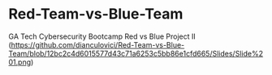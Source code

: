 # Red-Team-vs-Blue-Team
GA Tech Cybersecurity Bootcamp Red vs Blue Project II
(https://github.com/dianculovici/Red-Team-vs-Blue-Team/blob/12bc2c4d6015577d43c71a6253c5bb86e1cfd665/Slides/Slide%201.png)
